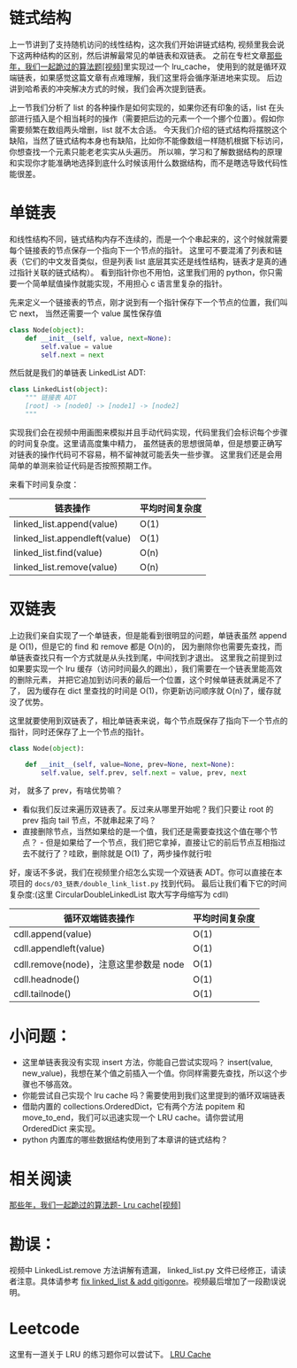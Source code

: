# 链式结构

上一节讲到了支持随机访问的线性结构，这次我们开始讲链式结构, 视频里我会说下这两种结构的区别，然后讲解最常见的单链表和双链表。
之前在专栏文章[那些年，我们一起跪过的算法题[视频]](https://zhuanlan.zhihu.com/p/35175401)里实现过一个 lru_cache，
使用到的就是循环双端链表，如果感觉这篇文章有点难理解，我们这里将会循序渐进地来实现。
后边讲到哈希表的冲突解决方式的时候，我们会再次提到链表。

上一节我们分析了 list 的各种操作是如何实现的，如果你还有印象的话，list
在头部进行插入是个相当耗时的操作（需要把后边的元素一个一个挪个位置）。假如你需要频繁在数组两头增删，list 就不太合适。
今天我们介绍的链式结构将摆脱这个缺陷，当然了链式结构本身也有缺陷，比如你不能像数组一样随机根据下标访问，你想查找一个元素只能老老实实从头遍历。
所以嘛，学习和了解数据结构的原理和实现你才能准确地选择到底什么时候该用什么数据结构，而不是瞎选导致代码性能很差。


# 单链表
和线性结构不同，链式结构内存不连续的，而是一个个串起来的，这个时候就需要每个链接表的节点保存一个指向下一个节点的指针。
这里可不要混淆了列表和链表（它们的中文发音类似，但是列表 list 底层其实还是线性结构，链表才是真的通过指针关联的链式结构）。
看到指针你也不用怕，这里我们用的 python，你只需要一个简单赋值操作就能实现，不用担心 c 语言里复杂的指针。

先来定义一个链接表的节点，刚才说到有一个指针保存下一个节点的位置，我们叫它 next， 当然还需要一个 value 属性保存值

```py
class Node(object):
    def __init__(self, value, next=None):
        self.value = value
        self.next = next
```
然后就是我们的单链表 LinkedList ADT:

```py
class LinkedList(object):
    """ 链接表 ADT
    [root] -> [node0] -> [node1] -> [node2]
    """
```
实现我们会在视频中用画图来模拟并且手动代码实现，代码里我们会标识每个步骤的时间复杂度。这里请高度集中精力，
虽然链表的思想很简单，但是想要正确写对链表的操作代码可不容易，稍不留神就可能丢失一些步骤。
这里我们还是会用简单的单测来验证代码是否按照预期工作。

来看下时间复杂度：

链表操作                      | 平均时间复杂度 |
------------------------------|----------------|
linked_list.append(value)     | O(1)           |
linked_list.appendleft(value) | O(1)           |
linked_list.find(value)       | O(n)           |
linked_list.remove(value)     | O(n)           |


# 双链表
上边我们亲自实现了一个单链表，但是能看到很明显的问题，单链表虽然 append 是 O(1)，但是它的 find 和 remove 都是 O(n)的，
因为删除你也需要先查找，而单链表查找只有一个方式就是从头找到尾，中间找到才退出。
这里我之前提到过如果要实现一个 lru 缓存（访问时间最久的踢出），我们需要在一个链表里能高效的删除元素，
并把它追加到访问表的最后一个位置，这个时候单链表就满足不了了，
因为缓存在 dict 里查找的时间是 O(1)，你更新访问顺序就 O(n)了，缓存就没了优势。

这里就要使用到双链表了，相比单链表来说，每个节点既保存了指向下一个节点的指针，同时还保存了上一个节点的指针。

```py
class Node(object):

    def __init__(self, value=None, prev=None, next=None):
        self.value, self.prev, self.next = value, prev, next
```

对， 就多了 prev，有啥优势嘛？

- 看似我们反过来遍历双链表了。反过来从哪里开始呢？我们只要让 root 的 prev 指向 tail 节点，不就串起来了吗？
- 直接删除节点，当然如果给的是一个值，我们还是需要查找这个值在哪个节点？ - 但是如果给了一个节点，我们把它拿掉，直接让它的前后节点互相指过去不就行了？哇欧，删除就是 O(1) 了，两步操作就行啦

好，废话不多说，我们在视频里介绍怎么实现一个双链表 ADT。你可以直接在本项目的 `docs/03_链表/double_link_list.py` 找到代码。
最后让我们看下它的时间复杂度:(这里 CircularDoubleLinkedList 取大写字母缩写为 cdll)

循环双端链表操作                       | 平均时间复杂度 |
---------------------------------------|----------------|
cdll.append(value)                     | O(1)           |
cdll.appendleft(value)                 | O(1)           |
cdll.remove(node)，注意这里参数是 node | O(1)           |
cdll.headnode()                        | O(1)           |
cdll.tailnode()                        | O(1)           |


# 小问题：
- 这里单链表我没有实现 insert 方法，你能自己尝试实现吗？  insert(value, new_value)，我想在某个值之前插入一个值。你同样需要先查找，所以这个步骤也不够高效。
- 你能尝试自己实现个 lru cache 吗？需要使用到我们这里提到的循环双端链表
- 借助内置的 collections.OrderedDict，它有两个方法 popitem 和 move_to_end，我们可以迅速实现一个 LRU cache。请你尝试用 OrderedDict 来实现。
- python 内置库的哪些数据结构使用到了本章讲的链式结构？


# 相关阅读

[那些年，我们一起跪过的算法题- Lru cache[视频]](https://zhuanlan.zhihu.com/p/35175401)

# 勘误：

视频中 LinkedList.remove 方法讲解有遗漏， linked_list.py 文件已经修正，请读者注意。具体请参考 [fix linked_list & add gitigonre](https://github.com/PegasusWang/python_data_structures_and_algorithms/pull/3)。视频最后增加了一段勘误说明。

# Leetcode

这里有一道关于 LRU 的练习题你可以尝试下。
[LRU Cache](https://leetcode.com/problems/lru-cache/description/)
